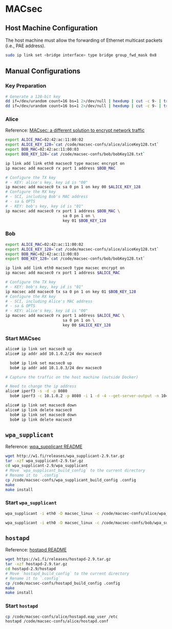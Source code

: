 # MACsec

## Host Machine Configuration

The host machine must allow the forwarding of Ethernet multicast packets (i.e., PAE address).

```bash
sudo ip link set <bridge interface> type bridge group_fwd_mask 0x8
```

## Manual Configurations

### Key Preparation

```bash
# Generate a 128-bit key
dd if=/dev/urandom count=16 bs=1 2>/dev/null | hexdump | cut -c 9- | tr -d ' \n' > aliceKey128.txt
dd if=/dev/urandom count=16 bs=1 2>/dev/null | hexdump | cut -c 9- | tr -d ' \n' > bobKey128.txt
```

### Alice

Reference: [MACsec: a different solution to encrypt network traffic](https://developers.redhat.com/blog/2016/10/14/macsec-a-different-solution-to-encrypt-network-traffic/)

```bash
export ALICE_MAC=02:42:ac:11:00:02
export ALICE_KEY_128=`cat /code/macsec-confs/alice/aliceKey128.txt`
export BOB_MAC=02:42:ac:11:00:03
export BOB_KEY_128=`cat /code/macsec-confs/bob/bobKey128.txt`

ip link add link eth0 macsec0 type macsec encrypt on
ip macsec add macsec0 rx port 1 address $BOB_MAC

# Configure the TX key
# - KEY: alice's key, key id is "00"
ip macsec add macsec0 tx sa 0 pn 1 on key 00 $ALICE_KEY_128
# Configure the RX key
# - SCI, including Bob's MAC address
# - sa & OPTS
# - KEY: bob's key, key id is "01"
ip macsec add macsec0 rx port 1 address $BOB_MAC \
                         sa 0 pn 1 on \
                         key 01 $BOB_KEY_128
```

### Bob

```bash
export ALICE_MAC=02:42:ac:11:00:02
export ALICE_KEY_128=`cat /code/macsec-confs/alice/aliceKey128.txt`
export BOB_MAC=02:42:ac:11:00:03
export BOB_KEY_128=`cat /code/macsec-confs/bob/bobKey128.txt`

ip link add link eth0 macsec0 type macsec encrypt on
ip macsec add macsec0 rx port 1 address $ALICE_MAC

# Configure the TX key
# - KEY: bob's key, key id is "01"
ip macsec add macsec0 tx sa 0 pn 1 on key 01 $BOB_KEY_128
# Configure the RX key
# - SCI, including Alice's MAC address
# - sa & OPTS
# - KEY: alice's key, key id is "00"
ip macsec add macsec0 rx port 1 address $ALICE_MAC \
                         sa 0 pn 1 on \
                         key 00 $ALICE_KEY_128
```

### Start MACsec

```bash
alice# ip link set macsec0 up
alice# ip addr add 10.1.0.2/24 dev macsec0

  bob# ip link set macsec0 up
  bob# ip addr add 10.1.0.3/24 dev macsec0

# Capture the traffic on the host machine (outside Docker)

# Need to change the ip address
alice# iperf3 -s -d -p 8080
  bob# iperf3 -c 10.1.0.2 -p 8080 -i 1 -d -4 --get-server-output -n 104857600

alice# ip link set macsec0 down
alice# ip link delete macsec0
  bob# ip link set macsec0 down
  bob# ip link delete macsec0
```

## `wpa_supplicant`

Reference: [wpa_supplicant README](http://w1.fi/cgit/hostap/plain/wpa_supplicant/README)

```bash
wget http://w1.fi/releases/wpa_supplicant-2.9.tar.gz
tar -xzf wpa_supplicant-2.9.tar.gz
cd wpa_supplicant-2.9/wpa_supplicant
# Move `wpa_supplicant_build_config` to the current directory
# Rename it to `.config`
cp /code/macsec-confs/wpa_supplicant_build_config .config
make
make install
```

### Start `wpa_supplicant`

```bash
wpa_supplicant -i eth0 -D macsec_linux -c /code/macsec-confs/alice/wpa_supplicant.conf

wpa_supplicant -i eth0 -D macsec_linux -c /code/macsec-confs/bob/wpa_supplicant.conf
```

## `hostapd`

Reference: [hostapd README](http://w1.fi/cgit/hostap/plain/hostapd/README)

```bash
wget https://w1.fi/releases/hostapd-2.9.tar.gz
tar -xzf hostapd-2.9.tar.gz
cd hostapd-2.9/hostapd
# Move `hostapd_build_config` to the current directory
# Rename it to `.config`
cp /code/macsec-confs/hostapd_build_config .config
make
make install
```

### Start `hostapd`

```bash
cp /code/macsec-confs/alice/hostapd.eap_user /etc
hostapd /code/macsec-confs/alice/hostapd.conf
```
